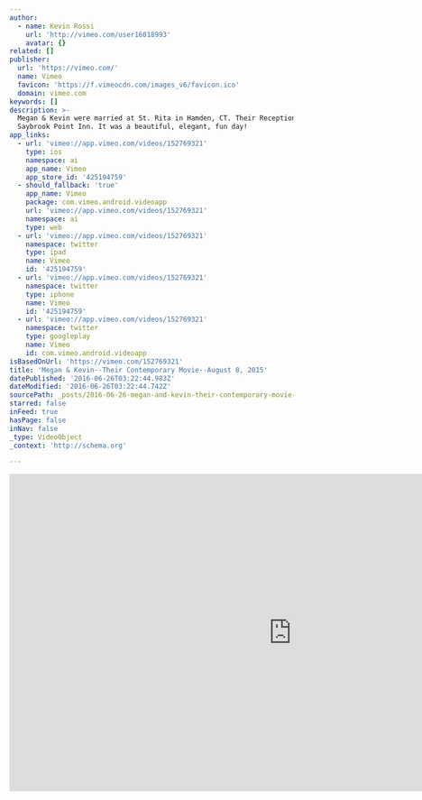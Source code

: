 ```yaml
---
author:
  - name: Kevin Rossi
    url: 'http://vimeo.com/user16018993'
    avatar: {}
related: []
publisher:
  url: 'https://vimeo.com/'
  name: Vimeo
  favicon: 'https://f.vimeocdn.com/images_v6/favicon.ico'
  domain: vimeo.com
keywords: []
description: >-
  Megan & Kevin were married at St. Rita in Hamden, CT. Their Reception was at
  Saybrook Point Inn. It was a beautiful, elegant, fun day!
app_links:
  - url: 'vimeo://app.vimeo.com/videos/152769321'
    type: ios
    namespace: ai
    app_name: Vimeo
    app_store_id: '425194759'
  - should_fallback: 'true'
    app_name: Vimeo
    package: com.vimeo.android.videoapp
    url: 'vimeo://app.vimeo.com/videos/152769321'
    namespace: ai
    type: web
  - url: 'vimeo://app.vimeo.com/videos/152769321'
    namespace: twitter
    type: ipad
    name: Vimeo
    id: '425194759'
  - url: 'vimeo://app.vimeo.com/videos/152769321'
    namespace: twitter
    type: iphone
    name: Vimeo
    id: '425194759'
  - url: 'vimeo://app.vimeo.com/videos/152769321'
    namespace: twitter
    type: googleplay
    name: Vimeo
    id: com.vimeo.android.videoapp
isBasedOnUrl: 'https://vimeo.com/152769321'
title: 'Megan & Kevin--Their Contemporary Movie--August 8, 2015'
datePublished: '2016-06-26T03:22:44.983Z'
dateModified: '2016-06-26T03:22:44.742Z'
sourcePath: _posts/2016-06-26-megan-and-kevin-their-contemporary-movie-august-8-2015.md
starred: false
inFeed: true
hasPage: false
inNav: false
_type: VideoObject
_context: 'http://schema.org'

---
```

<iframe src="https://cdn.embedly.com/widgets/media.html?src=https%3A%2F%2Fplayer.vimeo.com%2Fvideo%2F152769321&amp;url=https%3A%2F%2Fvimeo.com%2F152769321&amp;image=http%3A%2F%2Fi.vimeocdn.com%2Fvideo%2F552867714_1280.jpg&amp;key=b7d04c9b404c499eba89ee7072e1c4f7&amp;type=text%2Fhtml&amp;schema=vimeo" width="1000" height="563" scrolling="no" frameborder="0" allowfullscreen="" style=""></iframe>
